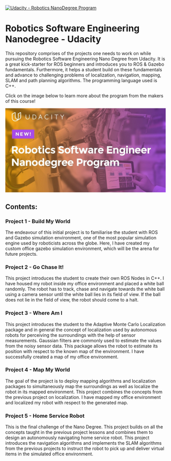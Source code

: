 [![Udacity - Robotics NanoDegree Program](https://s3-us-west-1.amazonaws.com/udacity-robotics/Extra+Images/RoboND_flag.png)](https://classroom.udacity.com/nanodegrees/nd209/dashboard/overview)

# Robotics Software Engineering Nanodegree - Udacity
This repository comprises of the projects one needs to work on while pursuing the Robotics Software Engineering Nano Degree from Udacity. It is a great kick-starter for ROS beginners and introduces you to ROS &amp; Gazebo fundamentals. Furthermore, it helps a student build on these fundamentals and advance to challenging problems of localization, navigation, mapping, SLAM and path planning algorithms. The programming language used is C++. 

Click on the image below to learn more about the program from the makers of this course! 

[![HomePage](Robotics_Udacity_ND.jpg)](https://www.youtube.com/watch?v=yl5ca8fDLLY "Robotics Software Engineer Nanodegree Program")

## Contents:

### Project 1 - Build My World
The endeavour of this initial project is to familiarise the student with ROS and Gazebo simulation environment, one of the most popular simulation engine used by roboticists across the globe. Here, I have created my custom office gazebo simulation environment, which will be the arena for future projects.

### Project 2 - Go Chase It!
This project introduces the student to create their own ROS Nodes in C++. I have housed my robot inside my office environment and placed a white ball randomly. The robot has to track, chase and navigate towards the white ball using a camera sensor until the white ball lies in its field of view. If the ball does not lie in the field of view, the robot should come to a halt.

### Project 3 - Where Am I
This project introduces the student to the Adaptive Monte Carlo Localization package and in general the concept of localization used by autonomous robots for perceiving the surroundings with the help of sensor measurements. Gaussian filters are commonly used to estimate the values from the noisy sensor data. This package allows the robot to estimate its position with respect to the known map of the environment. I have successfully created a map of my office environment.

### Project 4 - Map My World
The goal of the project is to deploy mapping algorithms and localization packages to simultaneously map the surroundings as well as localize the robot in its mapped environment. This project combines the concepts from the previous project on localization. I have mapped my office environment and localized my robot with respect to the generated map.

### Project 5 - Home Service Robot
This is the final challenge of the Nano Degree. This project builds on all the concepts taught in the previous project lessons and combines them to design an autonomously navigating home service robot. This project introduces the navigation algorithms and implements the SLAM algorithms from the previous projects to instruct the robot to pick up and deliver virtual items in the simulated office environment.
